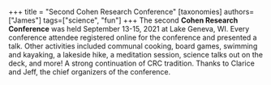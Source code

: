 +++
title = "Second Cohen Research Conference"
[taxonomies]
authors=["James"]
tags=["science", "fun"]
+++
The second **Cohen Research Conference** was held September 13-15, 2021 at Lake Geneva, WI. Every conference attendee registered online for the conference and presented a talk. Other activities included communal cooking, board games, swimming and kayaking, a lakeside hike, a meditation session, science talks out on the deck, and more! A strong continuation of CRC tradition. Thanks to Clarice and Jeff, the chief organizers of the conference.
